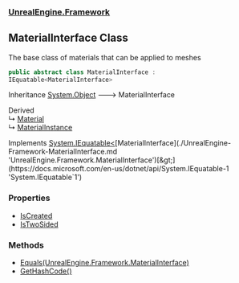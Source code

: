 ### [UnrealEngine.Framework](./UnrealEngine-Framework.md 'UnrealEngine.Framework')
## MaterialInterface Class
The base class of materials that can be applied to meshes  
```csharp
public abstract class MaterialInterface :
IEquatable<MaterialInterface>
```
Inheritance [System.Object](https://docs.microsoft.com/en-us/dotnet/api/System.Object 'System.Object') &#129106; MaterialInterface  

Derived  
&#8627; [Material](./UnrealEngine-Framework-Material.md 'UnrealEngine.Framework.Material')  
&#8627; [MaterialInstance](./UnrealEngine-Framework-MaterialInstance.md 'UnrealEngine.Framework.MaterialInstance')  

Implements [System.IEquatable&lt;](https://docs.microsoft.com/en-us/dotnet/api/System.IEquatable-1 'System.IEquatable`1')[MaterialInterface](./UnrealEngine-Framework-MaterialInterface.md 'UnrealEngine.Framework.MaterialInterface')[&gt;](https://docs.microsoft.com/en-us/dotnet/api/System.IEquatable-1 'System.IEquatable`1')  
### Properties
- [IsCreated](./UnrealEngine-Framework-MaterialInterface-IsCreated.md 'UnrealEngine.Framework.MaterialInterface.IsCreated')
- [IsTwoSided](./UnrealEngine-Framework-MaterialInterface-IsTwoSided.md 'UnrealEngine.Framework.MaterialInterface.IsTwoSided')
### Methods
- [Equals(UnrealEngine.Framework.MaterialInterface)](./UnrealEngine-Framework-MaterialInterface-Equals(UnrealEngine-Framework-MaterialInterface).md 'UnrealEngine.Framework.MaterialInterface.Equals(UnrealEngine.Framework.MaterialInterface)')
- [GetHashCode()](./UnrealEngine-Framework-MaterialInterface-GetHashCode().md 'UnrealEngine.Framework.MaterialInterface.GetHashCode()')
